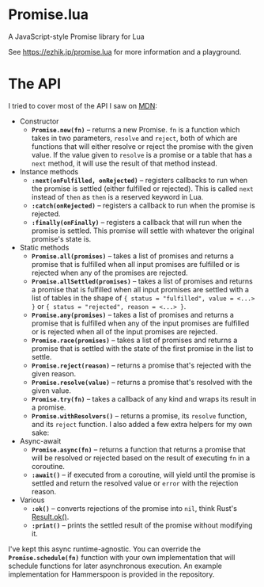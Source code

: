 # Promise.lua
A JavaScript-style Promise library for Lua

See https://ezhik.jp/promise.lua for more information and a playground.

# The API
I tried to cover most of the API I saw on [MDN](https://developer.mozilla.org/en-US/docs/Web/JavaScript/Reference/Global_Objects/Promise):
* Constructor
	* **`Promise.new(fn)`** – returns a new Promise. `fn` is a function which takes in two parameters, `resolve` and `reject`, both of which are functions that will either resolve or reject the promise with the given value. If the value given to `resolve` is a promise or a table that has a `next` method, it will use the result of that method instead. 
* Instance methods
	* **`:next(onFulfilled, onRejected)`** – registers callbacks to run when the promise is settled (either fulfilled or rejected). This is called `next` instead of `then` as `then` is a reserved keyword in Lua.
	* **`:catch(onRejected)`** – registers a callback to run when the promise is rejected.
	* **`:finally(onFinally)`** – registers a callback that will run when the promise is settled. This promise will settle with whatever the original promise's state is.
* Static methods
	* **`Promise.all(promises)`** – takes a list of promises and returns a promise that is fulfilled when all input promises are fulfilled or is rejected when any of the promises are rejected.
	* **`Promise.allSettled(promises)`** – takes a list of promises and returns a promise that is fulfilled when all input promises are settled with a list of tables in the shape of `{ status = "fulfilled", value = <...> }` or `{ status = "rejected", reason = <...> }`.
	* **`Promise.any(promises)`** – takes a list of promises and returns a promise that is fulfilled when any of the input promises are fulfilled or is rejected when all of the input promises are rejected.
	* **`Promise.race(promises)`** – takes a list of promises and returns a promise that is settled with the state of the first promise in the list to settle.
	* **`Promise.reject(reason)`** – returns a promise that's rejected with the given reason.
	* **`Promise.resolve(value)`** – returns a promise that's resolved with the given value.
	* **`Promise.try(fn)`** – takes a callback of any kind and wraps its result in a promise.
	* **`Promise.withResolvers()`** – returns a promise, its `resolve` function, and its `reject` function.
I also added a few extra helpers for my own sake:
* Async-await
	* **`Promise.async(fn)`** – returns a function that returns a promise that will be resolved or rejected based on the result of executing `fn` in a coroutine.
	* **`:await()`** – if executed from a coroutine, will yield until the promise is settled and return the resolved value or `error` with the rejection reason.
* Various
	* **`:ok()`** – converts rejections of the promise into `nil`, think Rust's [Result.ok()](https://doc.rust-lang.org/std/result/enum.Result.html#method.ok).
	* **`:print()`** – prints the settled result of the promise without modifying it.

I've kept this async runtime-agnostic. You can override the **`Promise.schedule(fn)`** function with your own implementation that will schedule functions for later asynchronous execution. An example implementation for Hammerspoon is provided in the repository.
